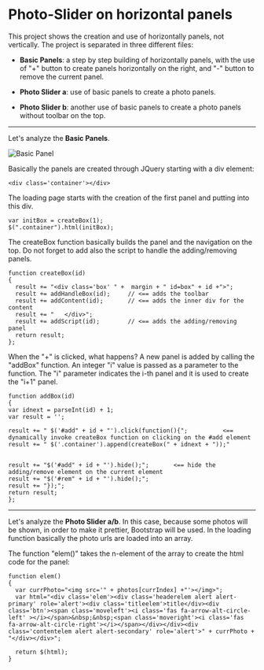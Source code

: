 # Photo-Slider on horizontal panels

This project shows the creation and use of horizontally panels, not vertically. The project is separated in three different files:

* **Basic Panels**: a step by step building of horizontally panels, with the use of "+" button to create panels horizontally on the right, and "-" button to remove the current panel.

* **Photo Slider a**: use of basic panels to create a photo panels. 

* **Photo Slider b**: another use of basic panels to create a photo panels without toolbar on the top. 


---

Let's analyze the **Basic Panels**.

![Basic Panel](https://github.com/skepee/Photo-Slider/ScreenshotBasicPanel.png)



Basically the panels are created through JQuery starting with a div element:

```
<div class='container'></div>
```

The loading page starts with the creation of the first panel and putting into this div. 

```
var initBox = createBox(1);
$(".container").html(initBox);

```

The createBox function basically builds the panel and the navigation on the top. Do not forget to add also the script to handle the adding/removing panels. 

```
function createBox(id)
{
  result += "<div class='box' " +  margin + " id=box" + id +">";
  result += addHandleBox(id);     // <== adds the toolbar
  result += addContent(id);       // <== adds the inner div for the content
  result += "	</div>";
  result += addScript(id);        // <== adds the adding/removing panel
  return result;
};
```

When the "+" is clicked, what happens? A new panel is added by calling the "addBox" function. An integer "i" value is passed as a parameter to the function. The "i" parameter indicates the i-th panel and it is used to create the "i+1" panel.


```
function addBox(id)
{
var idnext = parseInt(id) + 1;
var result = '';

result += "	$('#add" + id + "').click(function(){";          <== dynamically invoke createBox function on clicking on the #add element
result += "	$('.container').append(createBox(" + idnext + "));"


result += "$('#add" + id + "').hide();";       <== hide the adding/remove element on the current element
result += "$('#rem" + id + "').hide();";
result += "});";
return result;
};

```


---

Let's analyze the **Photo Slider a/b**.
In this case, because some photos will be shown, in order to make it prettier, Bootstrap will be used.
In the loading function basically the photo urls are loaded into an array.

The function "elem()" takes the n-element of the array to create the html code for the panel: 


```
function elem()
{
  var currPhoto="<img src='" + photos[currIndex] +"'></img>";
  var html="<div class='elem'><div class='headerelem alert alert-primary' role='alert'><div class='titleelem'>title</div><div class='btn'><span class='moveleft'><i class='fas fa-arrow-alt-circle-left' ></i></span>&nbsp;&nbsp;<span class='moveright'><i class='fas fa-arrow-alt-circle-right'></i></span></div></div><div class='contentelem alert alert-secondary' role='alert'>" + currPhoto + "</div></div>";

  return $(html);
}

```
